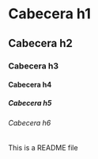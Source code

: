 # Cabecera h1
## Cabecera h2
### Cabecera h3
#### Cabecera h4
##### Cabecera h5
###### Cabecera h6
This is a README file